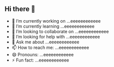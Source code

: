 ## Hi there 👋

- 🔭 I’m currently working on ...eeeeeeeeeeee
- 🌱 I’m currently learning ...eeeeeeeeeeee
- 👯 I’m looking to collaborate on ...eeeeeeeeeeee
- 🤔 I’m looking for help with ...eeeeeeeeeeee
- 💬 Ask me about ...eeeeeeeeeeee
- 📫 How to reach me: ...eeeeeeeeeeee
- 😄 Pronouns: ...eeeeeeeeeeee
- ⚡ Fun fact: ...eeeeeeeeeeee